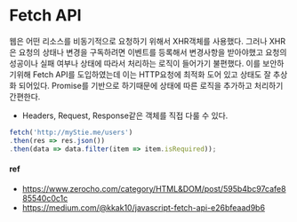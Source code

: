 
# Fetch API 
웹은 어떤 리소스를 비동기적으로 요청하기 위해서 XHR객체를 사용했다.
그러나 XHR은 요청의 상태나 변경을 구독하려면 이벤트를 등록해서 변경사항을 받아야했고
요청의 성공이나 실패 여부나 상태에 따라서 처리하는 로직이 들어가기 불편했다.
이를 보안하기위해 Fetch API를 도입하였는데 이는 HTTP요청에 최적화 도어 있고 상태도 잘 추상화 되어있다.
Promise를 기반으로 하기때문에 상태에 따른 로직을 추가하고 처리하기 간편한다.
- Headers, Request, Response같은 객체를 직접 다룰 수 있다.

```js
fetch('http://myStie.me/users')
.then(res => res.json())
.then(data => data.filter(item => item.isRequired));
```



#### ref
- https://www.zerocho.com/category/HTML&DOM/post/595b4bc97cafe885540c0c1c
- https://medium.com/@kkak10/javascript-fetch-api-e26bfeaad9b6